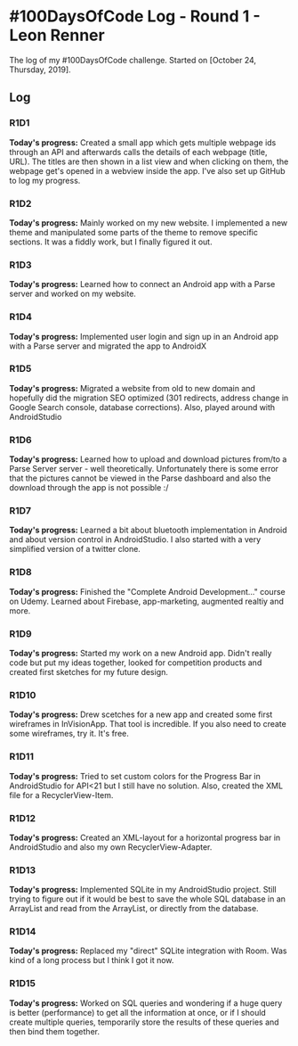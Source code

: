 # #100DaysOfCode Log - Round 1 - Leon Renner

The log of my #100DaysOfCode challenge. Started on [October 24, Thursday, 2019].

## Log

### R1D1 
**Today's progress:** Created a small app which gets multiple webpage ids through an API and afterwards calls the details 
of each webpage (title, URL). The titles are then shown in a list view and when clicking on them,
the webpage get's opened in a webview inside the app.
I've also set up GitHub to log my progress.

### R1D2
**Today's progress:** Mainly worked on my new website. I implemented a new theme and manipulated some parts of the theme
to remove specific sections.
It was a fiddly work, but I finally figured it out. 

### R1D3
**Today's progress:** Learned how to connect an Android app with a Parse server and worked on my website.

### R1D4
**Today's progress:** Implemented user login and sign up in an Android app with a 
Parse server and migrated the app to AndroidX

### R1D5
**Today's progress:** Migrated a website from old to new domain and hopefully did the migration SEO optimized 
(301 redirects, address change in Google Search console, database corrections). Also, played around with AndroidStudio

### R1D6
**Today's progress:** Learned how to upload and download pictures from/to a Parse Server
server - well theoretically. Unfortunately there is some error that the pictures cannot 
be viewed in the Parse dashboard and also the download through the app is not possible :/

### R1D7
**Today's progress:** Learned a bit about bluetooth implementation in Android and about version control in 
AndroidStudio. I also started with a very simplified version of a twitter clone.

### R1D8
**Today's progress:** Finished the "Complete Android Development..." course on Udemy. Learned about Firebase, app-marketing,
augmented realtiy and more.

### R1D9
**Today's progress:** Started my work on a new Android app. Didn't really code but put my ideas together, looked for 
competition products and created first sketches for my future design.

### R1D10
**Today's progress:** Drew scetches for a new app and created some first wireframes in InVisionApp. That tool is 
incredible. If you also need to create some wireframes, try it. It's free.

### R1D11
**Today's progress:** Tried to set custom colors for the Progress Bar in AndroidStudio for API<21 but I still have no solution.
Also, created the XML file for a RecyclerView-Item.

### R1D12
**Today's progress:** Created an XML-layout for a horizontal progress bar in AndroidStudio and also my own RecyclerView-Adapter.

### R1D13
**Today's progress:** Implemented SQLite in my AndroidStudio project. Still trying to figure out if it would be best to 
save the whole SQL database in an ArrayList and read from the ArrayList, or directly from the database. 

### R1D14
**Today's progress:** Replaced my "direct" SQLite integration with Room. Was kind of a long process but I think I got it now.

### R1D15
**Today's progress:** Worked on SQL queries and wondering if a huge query is better (performance) to get all the information at once,
or if I should create multiple queries, temporarily store the results of these queries and then bind them together.

